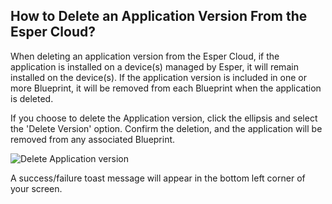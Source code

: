 ## How to Delete an Application Version From the Esper Cloud?

  

When deleting an application version from the Esper Cloud, if the application is installed on a device(s) managed by Esper, it will remain installed on the device(s). If the application version is included in one or more Blueprint, it will be removed from each Blueprint when the application is deleted. 

If you choose to delete the Application version, click the ellipsis and select the 'Delete Version' option. Confirm the deletion, and the application will be removed from any associated Blueprint.

 

![Delete Application version](./images/2-DeleteApp.png)

  
  
  

A success/failure toast message will appear in the bottom left corner of your screen.